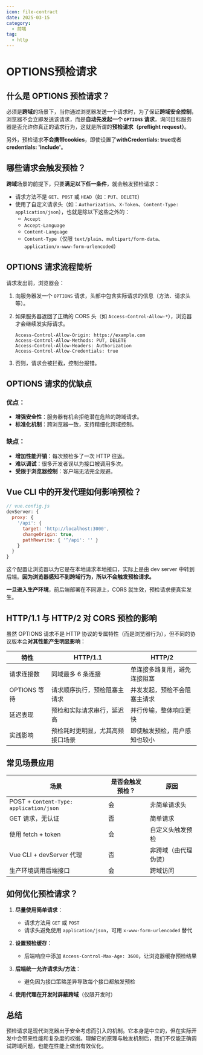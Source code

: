 ```yaml
---
icon: file-contract
date: 2025-03-15
category:
  - 前端
tag:
  - http
---
```


# OPTIONS预检请求

## 什么是 OPTIONS 预检请求？

必须是**跨域**的场景下，当你通过浏览器发送一个请求时，为了保证**跨域安全控制**，浏览器不会立即发送该请求，而是**自动先发起一个 `OPTIONS` 请求**，询问目标服务器是否允许你真正的请求行为，这就是所谓的**预检请求（preflight request）**。

另外，预检请求**不会携带cookies**，即使设置了**withCredentials: true**或者**credentials: 'include'**。

## 哪些请求会触发预检？

**跨域**场景的前提下，只要**满足以下任一条件**，就会触发预检请求：

- 请求方法不是 `GET`、`POST` 或 `HEAD`（如：`PUT`、`DELETE`）
- 使用了自定义请求头（如：`Authorization`、`X-Token`、`Content-Type: application/json`），也就是除以下这些之外的：
  - `Accept`
  - `Accept-Language`
  - `Content-Language`
  - `Content-Type`（仅限 `text/plain`、`multipart/form-data`、`application/x-www-form-urlencoded`）

<!-- more -->

## OPTIONS 请求流程简析

请求发出前，浏览器会：

1. 向服务器发一个 `OPTIONS` 请求，头部中包含实际请求的信息（方法、请求头等）。

2. 如果服务器返回了正确的 CORS 头（如 `Access-Control-Allow-*`），浏览器才会继续发实际请求。

   ```
   Access-Control-Allow-Origin: https://example.com
   Access-Control-Allow-Methods: PUT, DELETE
   Access-Control-Allow-Headers: Authorization
   Access-Control-Allow-Credentials: true
   ```

3. 否则，请求会被拦截，控制台报错。

## OPTIONS 请求的优缺点

### 优点：

- **增强安全性**：服务器有机会拒绝潜在危险的跨域请求。
- **标准化机制**：跨浏览器一致，支持精细化跨域控制。

### 缺点：

- **增加性能开销**：每次预检多了一次 HTTP 往返。
- **难以调试**：很多开发者误以为接口被调用多次。
- **受限于浏览器控制**：客户端无法完全规避。

## Vue CLI 中的开发代理如何影响预检？

```js
// vue.config.js
devServer: {
  proxy: {
    '/api': {
      target: 'http://localhost:3000',
      changeOrigin: true,
      pathRewrite: { '^/api': '' }
    }
  }
}
```

这个配置让浏览器以为它是在本地请求本地接口，实际上是由 dev server 中转到后端。**因为浏览器感知不到跨域行为，所以不会触发预检请求。**

**一旦进入生产环境**，前后端部署在不同源上，CORS 就生效，预检请求便真实发生。

## HTTP/1.1 与 HTTP/2 对 CORS 预检的影响

虽然 OPTIONS 请求不是 HTTP 协议的专属特性（而是浏览器行为），但不同的协议版本会**对其性能产生明显影响**：

| 特性         | HTTP/1.1                         | HTTP/2                       |
| ------------ | -------------------------------- | ---------------------------- |
| 请求连接数   | 同域最多 6 条连接                | 单连接多路复用，避免连接阻塞 |
| OPTIONS 等待 | 请求顺序执行，预检阻塞主请求     | 并发发起，预检不会阻塞主请求 |
| 延迟表现     | 预检和实际请求串行，延迟高       | 并行传输，整体响应更快       |
| 实践影响     | 预检耗时更明显，尤其高频接口场景 | 即使触发预检，用户感知也较小 |

## 常见场景应用

| 场景                                    | 是否会触发预检？ | 原因                 |
| --------------------------------------- | ---------------- | -------------------- |
| POST + `Content-Type: application/json` | 会               | 非简单请求头         |
| GET 请求，无认证                        | 否               | 简单请求             |
| 使用 fetch + token                      | 会               | 自定义头触发预检     |
| Vue CLI + devServer 代理                | 否               | 非跨域（由代理伪装） |
| 生产环境调用后端接口                    | 会               | 跨域访问             |

## 如何优化预检请求？

1. **尽量使用简单请求**：

   - 请求方法用 `GET` 或 `POST`
   - 请求头避免使用 `application/json`，可用 `x-www-form-urlencoded` 替代

2. **设置预检缓存**：

   - 后端响应中添加 `Access-Control-Max-Age: 3600`，让浏览器缓存预检结果

3. **后端统一允许请求头/方法**：

   - 避免因为接口策略差异导致每个接口都触发预检

4. **使用代理在开发时屏蔽跨域**（仅限开发时）

## 总结

预检请求是现代浏览器出于安全考虑而引入的机制。它本身是中立的，但在实际开发中会带来性能和复杂度的权衡。理解它的原理与触发机制后，我们不仅能正确调试跨域问题，也能在性能上做出有效优化。
